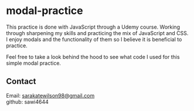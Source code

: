 # modal-practice

This practice is done with JavaScript through a Udemy course. Working through sharpening my skills and practicing the mix of JavaScript and CSS. I enjoy modals and the functionality of them so I believe it is beneficial to practice.

Feel free to take a look behind the hood to see what code I used for this simple modal practice.

## Contact

Email: sarakatewilson98@gmail.com
<br>
github: sawi4644
